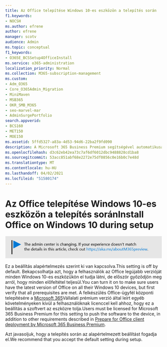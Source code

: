 ```yaml
---
title: Az Office telepítése Windows 10-es eszközön a telepítés során
f1.keywords:
- NOCSH
ms.author: efrene
author: efrene
manager: scotv
audience: Admin
ms.topic: conceptual
f1_keywords:
- O365E_BCSSetup4OfficeInstall
ms.service: o365-administration
localization_priority: Normal
ms.collection: M365-subscription-management
ms.custom:
- Adm_O365
- Core_O365Admin_Migration
- MiniMaven
- MSB365
- OKR_SMB_M365
- seo-marvel-mar
- AdminSurgePortfolio
search.appverid:
- BCS160
- MET150
- MOE150
ms.assetid: 5ffd5327-a83a-4d53-94d6-22ba2f9fd090
description: A Microsoft 365 Business Premium segítségével automatikusan meg lehet győződni arról, hogy a felhasználók az Office legújabb verzióját minden Windows 10-es eszközükön használhatja.
ms.openlocfilehash: d3c62eb42ea73c7af6df6012dbc9488828cd1ba8
ms.sourcegitcommit: 53acc851abf68e2272e75df0856c0e16b0c7e48d
ms.translationtype: MT
ms.contentlocale: hu-HU
ms.lasthandoff: 04/02/2021
ms.locfileid: "51580174"
---
```

# <a name="install-office-on-windows-10-during-setup"></a><span data-ttu-id="8f70b-103">Az Office telepítése Windows 10-es eszközön a telepítés során</span><span class="sxs-lookup"><span data-stu-id="8f70b-103">Install Office on Windows 10 during setup</span></span>

![Banner that point to https://aka.ms/aboutM365preview .](../media/m365admincenterchanging.png)

<span data-ttu-id="8f70b-105">Ez a beállítás alapértelmezés szerint ki van kapcsolva.</span><span class="sxs-lookup"><span data-stu-id="8f70b-105">This setting is off by default.</span></span> <span data-ttu-id="8f70b-106">Bekapcsolhatja azt, hogy a felhasználók az Office legújabb verzióját minden Windows 10-es eszközükön el tudja látni, de először győződjön meg arról, hogy minden előfeltétel teljesül.</span><span class="sxs-lookup"><span data-stu-id="8f70b-106">You can turn it on to make sure users have the latest version of Office on all their Windows 10 devices, but first verify that all prerequisites are met.</span></span> <span data-ttu-id="8f70b-107">A felkészülés Office-ügyfél központi telepítésére a [Microsoft 365](prepare-for-office-client-deployment.md)Vállalati prémium verzió által leírt egyéb követelményeken kívül a felhasználóknak licenccel kell ahhoz, hogy ez a beállítás a szoftvert az eszközre tolja.</span><span class="sxs-lookup"><span data-stu-id="8f70b-107">Users must be licensed for Microsoft 365 Business Premium for this setting to push the software to the device, in addition to other requirements described in [Prepare for Office client deployment by Microsoft 365 Business Premium](prepare-for-office-client-deployment.md).</span></span>
  
<span data-ttu-id="8f70b-108">Azt javasoljuk, hogy a telepítés során az alapértelmezett beállítást fogadja el.</span><span class="sxs-lookup"><span data-stu-id="8f70b-108">We recommend that you accept the default setting during setup.</span></span>
